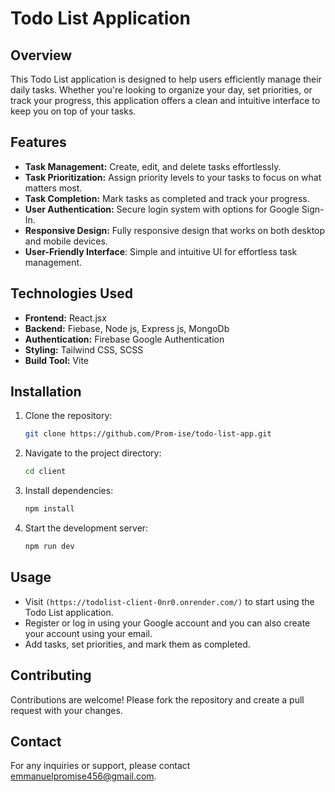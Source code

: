 # Todo List Application

## Overview
This Todo List application is designed to help users efficiently manage their daily tasks. Whether you're looking to organize your day, set priorities, or track your progress, this application offers a clean and intuitive interface to keep you on top of your tasks.

## Features
- **Task Management:** Create, edit, and delete tasks effortlessly.
- **Task Prioritization:** Assign priority levels to your tasks to focus on what matters most.
- **Task Completion:** Mark tasks as completed and track your progress.
- **User Authentication:** Secure login system with options for Google Sign-In.
- **Responsive Design:** Fully responsive design that works on both desktop and mobile devices.
- **User-Friendly Interface**: Simple and intuitive UI for effortless task management.

## Technologies Used
- **Frontend:** React.jsx
- **Backend:** Fiebase, Node js, Express js, MongoDb
- **Authentication:** Firebase Google Authentication
- **Styling:** Tailwind CSS, SCSS
- **Build Tool:** Vite

## Installation
1. Clone the repository:
    ```bash
    git clone https://github.com/Prom-ise/todo-list-app.git
    ```
2. Navigate to the project directory:
    ```bash
    cd client
    ```
3. Install dependencies:
    ```bash
    npm install
    ```
4. Start the development server:
    ```bash
    npm run dev
    ```

## Usage
- Visit `(https://todolist-client-0nr0.onrender.com/)` to start using the Todo List application.
- Register or log in using your Google account and you can also create your account using your email.
- Add tasks, set priorities, and mark them as completed.

## Contributing
Contributions are welcome! Please fork the repository and create a pull request with your changes.

## Contact
For any inquiries or support, please contact emmanuelpromise456@gmail.com.
